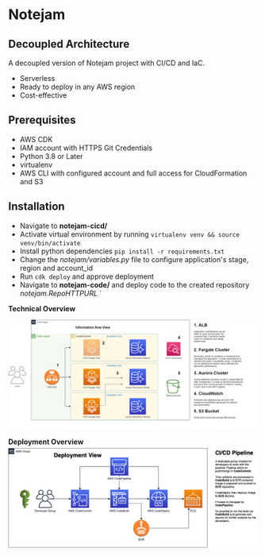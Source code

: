 # Notejam
## Decoupled Architecture

A decoupled version of Notejam project with CI/CD and IaC.

- Serverless
- Ready to deploy in any AWS region
- Cost-effective

## Prerequisites

- AWS CDK
- IAM account with HTTPS Git Credentials
- Python 3.8 or Later
- virtualenv
- AWS CLI with configured account and full access for CloudFormation and S3

## Installation

- Navigate to **notejam-cicd/**
- Activate virtual environment by running `virtualenv venv && source venv/bin/activate`
- Install python dependencies `pip install -r requirements.txt`
- Change the *notejam/variables.py* file to configure application's stage, region and account_id
- Run `cdk deploy` and approve deployment
- Navigate to **notejam-code/** and deploy code to the created repository *notejam.RepoHTTPURL* `



**Technical Overview**

![TechnicalView](https://github.com/idomoroschenov/notejam/blob/44bca2da325e7048f461000f01cb5aaf8cb153e9/notejam-diagrams/TechnicalView.png)


**Deployment Overview**
![DeploymenView](https://github.com/idomoroschenov/notejam/blob/05ba46ea69567a7bdec7ff4456a67a952294fa7c/notejam-diagrams/DeploymentView.png)

